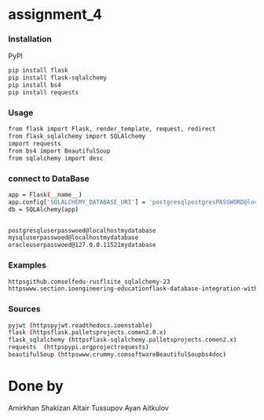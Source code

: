 # assignment_4

### Installation
PyPl
``` bash 
pip install flask
pip install flask-sqlalchemy
pip install bs4
pip install requests
```

### Usage
```bash
from flask import Flask, render_template, request, redirect
from flask_sqlalchemy import SQLAlchemy
import requests
from bs4 import BeautifulSoup
from sqlalchemy import desc
```

### connect to DataBase
```bash
app = Flask(__name__)
app.config['SQLALCHEMY_DATABASE_URI'] = 'postgresqlpostgresPASSWORD@localhostCoinMarket'
db = SQLAlchemy(app)


postgresqluserpasswoed@localhostmydatabase
mysqluserpasswoed@localhostmydatabase
oracleuserpasswoed@127.0.0.11521mydatabase
```


### Examples
```bash
httpsgithub.comselfedu-rusflsite_sqlalchemy-23
httpswww.section.ioengineering-educationflask-database-integration-with-sqlalchemy
```

### Sources
```bash
pyjwt (httpspyjwt.readthedocs.ioenstable)
flask (httpsflask.palletsprojects.comen2.0.x)
flask_sqlalchemy (httpsflask-sqlalchemy.palletsprojects.comen2.x)
requests  (httpspypi.orgprojectrequests)
beautifulSoup (httpswww.crummy.comsoftwareBeautifulSoupbs4doc)
```
# Done by
Amirkhan Shakizan
Altair Tussupov
Ayan Aitkulov
